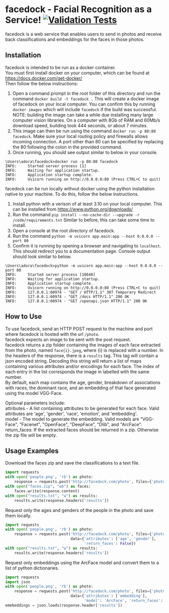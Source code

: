 # facedock - Facial Recognition as a Service! [![Validation Tests](https://github.com/RobertKoehlmoos/facedock/actions/workflows/actions.yml/badge.svg)](https://github.com/RobertKoehlmoos/facedock/actions/workflows/actions.yml)  
facedock is a web service that enables users to send in photos and receive back
classifications and embeddings for the faces in those photos.
## Installation
facedock is intended to be run as a docker container.  
You must first install docker on your computer, which can be found at
https://docs.docker.com/get-docker/  
Then follow the below instructions:
1. Open a command prompt in the root folder of this directory and run
the command `docker build -t facedock .`
This will create a docker image of facedock on your local computer. You
can confirm this by running `docker images` which will include `facedock` if the
build was successful.  NOTE: building the image can take a while due
   installing many large computer vision libraries. On a computer with 8Gb of RAM
   and 60Mb/s download speed, building took 444 seconds, or about 7 minutes.
2. This image can then be run using the command `docker run -p 80:80 facedock`.
Make sure your local routing policy and firewalls allows incoming connection. A
   port other than 80 can be specified by replacing the 80 following the colon in
   the provided command.
3. Once running, you should see output similar to below in your console.
```console
\Users\adora\facedock>docker run -p 80:80 facedock
INFO:     Started server process [1]
INFO:     Waiting for application startup.
INFO:     Application startup complete.
INFO:     Uvicorn running on http://0.0.0.0:80 (Press CTRL+C to quit)
```
facedock can be run locally without docker using the python installation native
to your machine. To do this, follow the below instructions.
1. Install python with a verison of at least 3.10 on your local computer. 
   This can be installed from https://www.python.org/downloads/
2. Run the command `pip install --no-cache-dir --upgrade -r /code/requirements.txt`
Similar to before, this can take some time to install.
3. Open a console at the root directory of facedock.
4. Run the command `python -m uvicorn app.main:app --host 0.0.0.0 --port 80`
5. Confirm it is running by opening a browser and navigating to `localhost`.
This should redirect you to a documentation page.
Console output should look similar to below.
```console
\Users\adora\facedock>python -m uvicorn app.main:app --host 0.0.0.0 --port 80
INFO:     Started server process [18648]
INFO:     Waiting for application startup.
INFO:     Application startup complete.
INFO:     Uvicorn running on http://0.0.0.0:80 (Press CTRL+C to quit)
INFO:     127.0.0.1:60974 - "GET / HTTP/1.1" 307 Temporary Redirect
INFO:     127.0.0.1:60974 - "GET /docs HTTP/1.1" 200 OK
INFO:     127.0.0.1:60974 - "GET /openapi.json HTTP/1.1" 200 OK
```

## How to Use
To use facedock, send an HTTP POST request to the machine and port where facedock
is hosted with the url `/photo`.  
facedock expects an image to be sent with the post request.  
facedock returns a zip folder containing the images of each face extracted from
the photo, named `face{i}.jpeg`, where {i} is replaced with a number.
In the headers of the response, there is a `results` tag. This tag will contain
a json encoded string. Decoding this string will return a list of maps containing
various attributes and/or encodings for each face. The index of each entry in
the list corresponds the image in labelled with the same number.  
By default, each map contains the age, gender, breakdown of associations with
races, the dominant race, and an embedding of that face generated using the 
model VGG-Face.  

Optional parameters include:  
attributes - A list containing attributes to be generated for each face. Valid
attributes are 'age', 'gender', 'race', 'emotion', and 'embedding'.  
model - The model to generate the embedding. Valid models are 
"VGG-Face", "Facenet", "OpenFace", "DeepFace", "Dlib", and "ArcFace".  
return_faces: If the extracted faces should be returned in a zip. 
Otherwise the zip file will be empty.
## Usage Examples
Download the faces zip and save the classifications to a text file.
```python
import requests
with open('people.png', 'rb') as photo:
    response = requests.post('http://facedock.com/photo', files={'photo': photo})
with open("faces.zip", "wb") as faces:
    faces.write(response.content)
with open("results.txt", "w") as results:
    results.write(response.headers['results'])
```
Request only the ages and genders of the people in the photo and save them
locally.
```python
import requests
with open('people.png', 'rb') as photo:
    response = requests.post('http://facedock.com/photo', files={'photo': photo},
                             data={'attributes': ['age', 'gender'], 
                                   'return_faces': False})
with open("results.txt", "w") as results:
    results.write(response.headers['results'])
```
Request only embeddings using the ArcFace model and convert them to a list of
python dictionaries.
```python
import requests
import json
with open('people.png', 'rb') as photo:
    response = requests.post('http://facedock.com/photo', files={'photo': photo},
                             data={'attributes': ['embedding'], 
                                   'model': 'ArcFace', 'return_faces': False})
emebeddings = json.loads(response.header['results'])
```